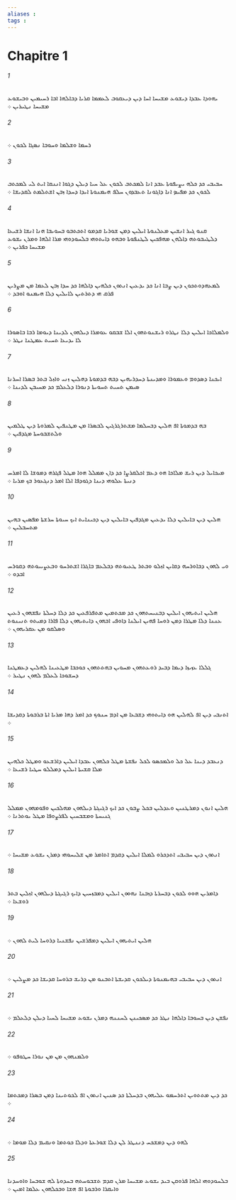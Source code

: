 ```yaml
---
aliases : 
tags : 
---
```


# Chapitre 1

###### 1
ܝܗܘܕܐ ܥܒܕܐ ܕܝܫܘܥ ܡܫܝܚܐ ܐܚܐ ܕܝܢ ܕܝܥܩܘܒ ܠܥܡܡܐ ܩܪܝܐ ܕܒܐܠܗܐ ܐܒܐ ܪܚܝܡܝܢ ܘܒܝܫܘܥ ܡܫܝܚܐ ܢܛܝܪܝܢ ܀
###### 2
ܪܚܡܐ ܘܫܠܡܐ ܘܚܘܒܐ ܢܤܓܐ ܠܟܘܢ ܀
###### 3
ܚܒܝܒܝ ܟܕ ܟܠܗ ܝܨܝܦܘܬܐ ܥܒܕ ܐܢܐ ܠܡܟܬܒ ܠܟܘܢ ܥܠ ܚܝܐ ܕܝܠܢ ܕܓܘܐ ܐܢܢܩܐ ܐܝܬ ܠܝ ܠܡܟܬܒ ܠܟܘܢ ܟܕ ܡܦܝܤ ܐܢܐ ܕܐܓܘܢܐ ܬܥܒܕܘܢ ܚܠܦ ܗܝܡܢܘܬܐ ܐܝܕܐ ܕܚܕܐ ܙܒܢ ܐܫܬܠܡܬ ܠܩܕܝܫܐ ܀
###### 4
ܩܢܘ ܓܝܪ ܐܢܫܝܢ ܡܥܠܢܘܬܐ ܐܝܠܝܢ ܕܡܢ ܫܘܪܝܐ ܩܕܡܘ ܐܬܟܬܒܘ ܒܚܘܝܒܐ ܗܢܐ ܐܢܫܐ ܪܫܝܥܐ ܕܠܛܝܒܘܬܗ ܕܐܠܗܢ ܡܗܦܟܝܢ ܠܛܢܦܘܬܐ ܘܒܗܘ ܕܐܝܬܘܗܝ ܒܠܚܘܕܘܗܝ ܡܪܐ ܐܠܗܐ ܘܡܪܢ ܝܫܘܥ ܡܫܝܚܐ ܟܦܪܝܢ ܀
###### 5
ܠܡܥܗܕܘܬܟܘܢ ܕܝܢ ܨܒܐ ܐܢܐ ܟܕ ܝܕܥܝܢ ܐܢܬܘܢ ܟܠܗܝܢ ܕܐܠܗܐ ܟܕ ܚܕܐ ܙܒܢ ܠܥܡܐ ܡܢ ܡܨܪܝܢ ܦܪܩ ܗܝ ܕܬܪܬܝܢ ܠܐܝܠܝܢ ܕܠܐ ܗܝܡܢܘ ܐܘܒܕ ܀
###### 6
ܘܠܡܠܐܟܐ ܐܝܠܝܢ ܕܠܐ ܢܛܪܘ ܪܝܫܢܘܬܗܘܢ ܐܠܐ ܫܒܩܘ ܥܘܡܪܐ ܕܝܠܗܘܢ ܠܕܝܢܐ ܕܝܘܡܐ ܪܒܐ ܒܐܤܘܪܐ ܠܐ ܝܕܝܥܐ ܬܚܝܬ ܥܡܛܢܐ ܢܛܪ ܀
###### 7
ܐܝܟܢܐ ܕܤܕܘܡ ܘܥܡܘܪܐ ܘܡܕܝܢܬܐ ܕܚܕܪܝܗܝܢ ܕܒܗ ܒܕܡܘܬܐ ܕܗܠܝܢ ܙܢܝ ܘܐܙܠ ܒܬܪ ܒܤܪܐ ܐܚܪܢܐ ܤܝܡܢ ܬܚܝܬ ܬܚܘܝܬܐ ܕܢܘܪܐ ܕܠܥܠܡ ܟܕ ܡܚܝܒܢ ܠܕܝܢܐ ܀
###### 8
ܒܗ ܒܕܡܘܬܐ ܐܦ ܗܠܝܢ ܕܒܚܠܡܐ ܡܫܬܪܓܪܓܝܢ ܠܒܤܪܐ ܡܢ ܡܛܢܦܝܢ ܠܡܪܘܬܐ ܕܝܢ ܛܠܡܝܢ ܘܠܬܫܒܘܚܬܐ ܡܓܕܦܝܢ ܀
###### 9
ܡܝܟܐܝܠ ܕܝܢ ܪܝܫ ܡܠܐܟܐ ܗܘ ܕܥܡ ܐܟܠܩܪܨܐ ܟܕ ܕܐܢ ܡܡܠܠ ܗܘܐ ܡܛܠ ܦܓܪܗ ܕܡܘܫܐ ܠܐ ܐܡܪܚ ܕܢܝܬܐ ܥܠܘܗܝ ܕܝܢܐ ܕܓܘܕܦܐ ܐܠܐ ܐܡܪ ܕܢܓܥܘܪ ܒܟ ܡܪܝܐ ܀
###### 10
ܗܠܝܢ ܕܝܢ ܒܐܝܠܝܢ ܕܠܐ ܝܕܥܝܢ ܡܓܕܦܝܢ ܒܐܝܠܝܢ ܕܝܢ ܕܟܝܢܐܝܬ ܐܝܟ ܚܝܘܬܐ ܚܪܫܬܐ ܡܦܤܝܢ ܒܗܝܢ ܡܬܚܒܠܝܢ ܀
###### 11
ܘܝ ܠܗܘܢ ܕܒܐܘܪܚܗ ܕܩܐܝܢ ܐܙܠܘ ܘܒܬܪ ܛܥܝܘܬܗ ܕܒܠܥܡ ܒܐܓܪܐ ܐܫܬܪܚܘ ܘܒܥܨܝܝܘܬܗ ܕܩܘܪܚ ܐܒܕܘ ܀
###### 12
ܗܠܝܢ ܐܝܬܝܗܘܢ ܐܝܠܝܢ ܕܒܢܝܚܬܗܘܢ ܟܕ ܡܟܬܡܝܢ ܡܬܦܪܦܥܝܢ ܟܕ ܕܠܐ ܕܚܠܬܐ ܢܦܫܗܘܢ ܪܥܝܢ ܥܢܢܐ ܕܠܐ ܡܛܪܐ ܕܡܢ ܪܘܚܐ ܦܗܝܢ ܐܝܠܢܐ ܕܐܘܦܝ ܐܒܗܘܢ ܕܐܝܬܝܗܘܢ ܕܠܐ ܦܐܪܐ ܕܡܝܬܘ ܬܢܝܢܘܬ ܘܤܠܩܘ ܡܢ ܥܩܪܝܗܘܢ ܀
###### 13
ܓܠܠܐ ܥܙܝܙܐ ܕܝܡܐ ܕܒܝܕ ܪܘܥܬܗܘܢ ܡܚܘܝܢ ܒܗܬܬܗܘܢ ܟܘܟܒܐ ܡܛܥܝܢܐ ܠܗܠܝܢ ܕܥܡܛܢܐ ܕܚܫܘܟܐ ܠܥܠܡ ܠܗܘܢ ܢܛܝܪ ܀
###### 14
ܐܬܢܒܝ ܕܝܢ ܐܦ ܠܗܠܝܢ ܗܘ ܕܐܝܬܘܗܝ ܕܫܒܥܐ ܡܢ ܐܕܡ ܚܢܘܟ ܟܕ ܐܡܪ ܕܗܐ ܡܪܝܐ ܐܬܐ ܒܪܒܘܬܐ ܕܩܕܝܫܐ ܀
###### 15
ܕܢܥܒܕ ܕܝܢܐ ܥܠ ܟܠ ܘܠܡܟܤܘ ܠܟܠ ܢܦܫܬܐ ܡܛܠ ܟܠܗܘܢ ܥܒܕܐ ܐܝܠܝܢ ܕܐܪܫܥܘ ܘܡܛܠ ܟܠܗܝܢ ܡܠܐ ܩܫܝܬܐ ܐܝܠܝܢ ܕܡܠܠܘ ܚܛܝܐ ܪܫܝܥܐ ܀
###### 16
ܗܠܝܢ ܐܢܘܢ ܕܡܪܛܢܝܢ ܘܥܕܠܝܢ ܒܟܠ ܨܒܘܢ ܟܕ ܐܝܟ ܪܓܝܓܬܐ ܕܝܠܗܘܢ ܡܗܠܟܝܢ ܘܦܘܡܗܘܢ ܡܡܠܠ ܓܢܝܚܬܐ ܘܡܫܒܚܝܢ ܠܦܪܨܘܦܐ ܡܛܠ ܝܘܬܪܢܐ ܀
###### 17
ܐܢܬܘܢ ܕܝܢ ܚܒܝܒܝ ܐܬܕܟܪܘ ܠܡܠܐ ܐܝܠܝܢ ܕܩܕܡ ܐܬܐܡܪ ܡܢ ܫܠܝܚܘܗܝ ܕܡܪܢ ܝܫܘܥ ܡܫܝܚܐ ܀
###### 18
ܕܐܡܪܝܢ ܗܘܘ ܠܟܘܢ ܕܒܚܪܬܐ ܕܙܒܢܐ ܢܗܘܘܢ ܐܝܠܝܢ ܕܡܒܙܚܝܢ ܕܐܝܟ ܪܓܝܓܬܐ ܕܝܠܗܘܢ ܐܙܠܝܢ ܒܬܪ ܪܘܫܥܐ ܀
###### 19
ܗܠܝܢ ܐܝܬܝܗܘܢ ܐܝܠܝܢ ܕܡܦܪܫܝܢ ܢܦܫܢܝܐ ܕܪܘܚܐ ܠܝܬ ܠܗܘܢ ܀
###### 20
ܐܢܬܘܢ ܕܝܢ ܚܒܝܒܝ ܒܗܝܡܢܘܬܐ ܕܝܠܟܘܢ ܩܕܝܫܬܐ ܐܬܒܢܘ ܡܢ ܕܪܝܫ ܒܪܘܚܐ ܩܕܝܫܐ ܟܕ ܡܨܠܝܢ ܀
###### 21
ܢܦܫܢ ܕܝܢ ܒܚܘܒܐ ܕܐܠܗܐ ܢܛܪ ܟܕ ܡܤܟܝܢܢ ܠܚܢܢܗ ܕܡܪܢ ܝܫܘܥ ܡܫܝܚܐ ܠܚܝܐ ܕܝܠܢ ܕܠܥܠܡ ܀
###### 22
ܘܠܡܢܗܘܢ ܡܢ ܡܢ ܢܘܪܐ ܚܛܘܦܘ ܀
###### 23
ܟܕ ܕܝܢ ܡܬܬܘܝܢ ܐܬܪܚܡܘ ܥܠܝܗܘܢ ܒܕܚܠܬܐ ܟܕ ܤܢܝܢ ܐܢܬܘܢ ܐܦ ܠܟܘܬܝܢܐ ܕܡܢ ܒܤܪܐ ܕܡܟܬܡܐ ܀
###### 24
ܠܗܘ ܕܝܢ ܕܡܫܟܚ ܕܢܢܛܪ ܠܢ ܕܠܐ ܫܘܪܥܬܐ ܘܕܠܐ ܟܘܬܡܐ ܘܢܩܝܡ ܕܠܐ ܡܘܡܐ ܀
###### 25
ܒܠܚܘܕܘܗܝ ܐܠܗܐ ܦܪܘܩܢ ܒܝܕ ܝܫܘܥ ܡܫܝܚܐ ܡܪܢ ܩܕܡ ܬܫܒܘܚܬܗ ܒܚܕܘܬܐ ܠܗ ܫܘܒܚܐ ܘܐܘܚܕܢܐ ܘܐܝܩܪܐ ܘܪܒܘܬܐ ܐܦ ܗܫܐ ܘܒܟܠܗܘܢ ܥܠܡܐ ܐܡܝܢ ܀
